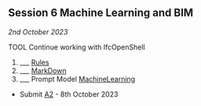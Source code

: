 ## Session 6 Machine Learning and BIM

*2nd October 2023*

TOOL Continue working with IfcOpenShell
1. ___ [Rules](/41934/Concepts/Rules)
1. ___ [MarkDown](/41934/Concepts/MarkDown)
1. ___ Prompt Model [MachineLearning](/41934/Concepts/MachineLearning)

* Submit [A2](/41934/Assignments/A2) - 8th October 2023
